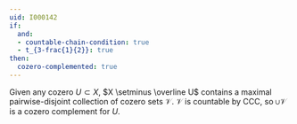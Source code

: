 ```yaml
---
uid: I000142
if:
  and:
  - countable-chain-condition: true
  - t_{3-frac{1}{2}}: true
then:
  cozero-complemented: true
---
```

Given any cozero $U \subset X$, $X \setminus \overline U$ contains a maximal pairwise-disjoint collection of cozero sets $\mathcal{V}$. $\mathcal{V}$ is countable by CCC, so $\cup \mathcal{V}$ is a cozero complement for $U$.

